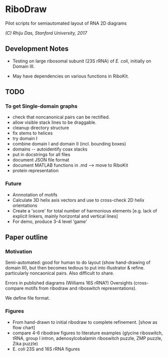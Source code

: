 # RiboDraw
Pilot scripts for semiautomated layout of RNA 2D diagrams

_(C) Rhiju Das, Stanford University, 2017_


## Development Notes

* Testing on large ribosomal subunit (23S rRNA) of _E. coli_, initially on Domain III.

* May have dependencies on various functions in RiboKit.


## TODO

### To get Single-domain graphs
* check that noncanonical pairs can be rectified.
* allow visible stack lines to be draggable.
* cleanup directory structure
* fix stems to helices
* try domain I
* combine domain I and domain II (incl. bounding boxes)
* domains -- autoidentify coax stacks
* put in docstrings for all files
* document JSON file format
* document MATLAB functions in .md --> move to RiboKit
* protein representation

### Future
* Annnotation of motifs
* Calculate 3D helix axis vectors and use to cross-check 2D helix orientations
* Create a 'score' for total number of harmonious elements [e.g. lack of explicit linkers, mainly horizontal and vertical lines]
* For demo, produce 3-4 level 'game' 

## Paper outline
### Motivation
Semi-automated: good for human to do layout (show hand-drawing of domain III), but then becomes tedious to put into illustrator & refine. particularly noncaonical pairs. Also difficult to share.

Errors in published diagrams (Williams 16S rRNA?)
Oversights (cross-compare motifs from ribodraw and riboswitch representations).

We define file format.

### Figures
* From hand-drawn to initial ribodraw to complete refinement.  [show as flow chart]
* compare 4-6 ribodraw figures to literature examples (glycine riboswitch, tRNA, group I intron, adenosylcobalamin riboswitch puzzle, ZMP puzzle, Zika puzzle)
* E. coli 23S and 16S rRNA figures


